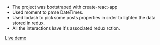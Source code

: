 * The project was bootstraped with create-react-app
* Used moment to parse DateTimes.
* Used lodash to pick some posts properties in order to lighten the data stored in redux.
* All the interactions have it's associated redux action.

[Live demo](https://uhayon.github.io/reddit-top-posts/)


